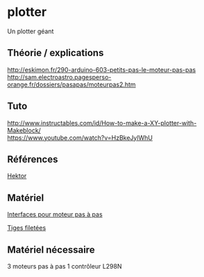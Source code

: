 # plotter
Un plotter géant

## Théorie / explications

http://eskimon.fr/290-arduino-603-petits-pas-le-moteur-pas-pas  
http://sam.electroastro.pagesperso-orange.fr/dossiers/pasapas/moteurpas2.htm  

## Tuto

http://www.instructables.com/id/How-to-make-a-XY-plotter-with-Makeblock/  
https://www.youtube.com/watch?v=HzBkeJylWhU  

## Références

[Hektor](http://juerglehni.com/works/hektor)

## Matériel

[Interfaces pour moteur pas à pas](http://www.banggood.com/fr/5Pcs-L298N-Dual-H-Bridge-Stepper-Motor-Driver-Board-For-Arduino-p-948150.html)

[Tiges filetées](http://www.visseriefixations.fr/tiges-filetees/acier-classe-8-8/tige-filetee-acier-8-8-zingue-blanc-din-975.html)

## Matériel nécessaire

3 moteurs pas à pas
1 contrôleur L298N

